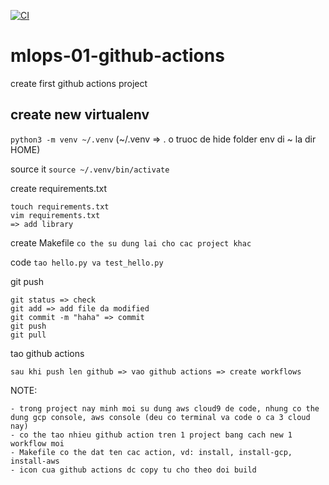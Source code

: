 [![CI](https://github.com/sontt22791/mlops-01-github-actions/actions/workflows/main.yml/badge.svg)](https://github.com/sontt22791/mlops-01-github-actions/actions/workflows/main.yml)

# mlops-01-github-actions
create first github actions project


## create new virtualenv
```python3 -m venv ~/.venv```
(~/.venv => . o truoc de hide folder env di
~ la dir HOME)

source it
```source ~/.venv/bin/activate```


create requirements.txt
```
touch requirements.txt
vim requirements.txt
=> add library
```

create Makefile
```co the su dung lai cho cac project khac```

code
```tao hello.py va test_hello.py```

git push
```
git status => check
git add => add file da modified
git commit -m "haha" => commit
git push
git pull
```

tao github actions
```
sau khi push len github => vao github actions => create workflows
```

NOTE:
```
- trong project nay minh moi su dung aws cloud9 de code, nhung co the dung gcp console, aws console (deu co terminal va code o ca 3 cloud nay) 
- co the tao nhieu github action tren 1 project bang cach new 1 workflow moi
- Makefile co the dat ten cac action, vd: install, install-gcp, install-aws
- icon cua github actions dc copy tu cho theo doi build
```
